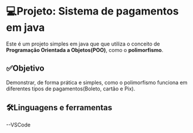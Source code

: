 # 💻Projeto: Sistema de pagamentos em java


Este é um projeto simples em java que que utiliza o conceito de **Programação Orientada a Objetos(POO)**, como o **polimorfismo**.

## ✅Objetivo

Demonstrar, de forma prática e simples, como o polimorfismo funciona em diferentes tipos de pagamentos(Boleto, cartão e Pix).

## 🛠️Linguagens e ferramentas
--VSCode
